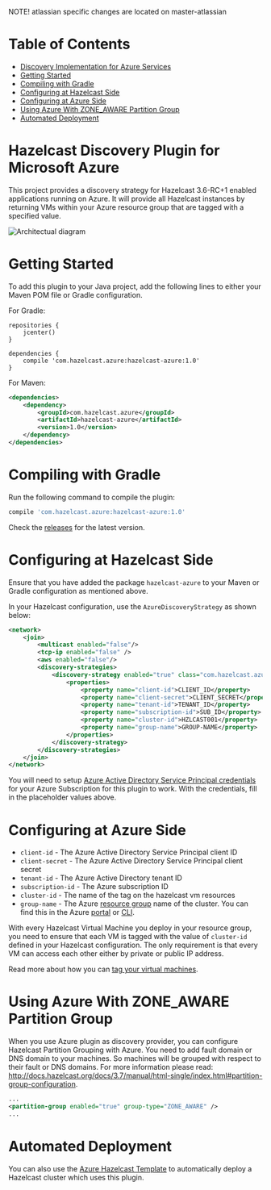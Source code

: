 NOTE! atlassian specific changes are located on master-atlassian

# Table of Contents

* [Discovery Implementation for Azure Services](#discovery-implementation-for-azure-services)
* [Getting Started](#getting-started)
* [Compiling with Gradle](#compiling-with-gradle)
* [Configuring at Hazelcast Side](#configuring-at-hazelcast-side)
* [Configuring at Azure Side](#configuring-at-azure-side)
* [Using Azure With ZONE_AWARE Partition Group](#using-azure-with-zone_aware-partition-group)
* [Automated Deployment](#automated-deployment)


# Hazelcast Discovery Plugin for Microsoft Azure

This project provides a discovery strategy for Hazelcast 3.6-RC+1 enabled applications running on Azure. It will provide all Hazelcast instances by returning VMs within your Azure resource group that are tagged with a specified value.

![Architectual diagram](img/azurespi.png)

# Getting Started

To add this plugin to your Java project, add the following lines to either your Maven POM file or Gradle configuration.

For Gradle:

```
repositories {
    jcenter() 
}

dependencies {
    compile 'com.hazelcast.azure:hazelcast-azure:1.0'
}
```

For Maven:

```xml
<dependencies>
    <dependency>
        <groupId>com.hazelcast.azure</groupId>
        <artifactId>hazelcast-azure</artifactId>
        <version>1.0</version>
    </dependency>
</dependencies>
```

# Compiling with Gradle

Run the following command to compile the plugin:

```gradle
compile 'com.hazelcast.azure:hazelcast-azure:1.0'
```

Check the [releases](https://github.com/hazelcast/hazelcast-azure/releases) for the latest version.

# Configuring at Hazelcast Side

Ensure that you have added the package `hazelcast-azure` to your Maven or Gradle configuration as mentioned above.

In your Hazelcast configuration, use the `AzureDiscoveryStrategy` as shown below:

```xml
<network>
    <join>
        <multicast enabled="false"/>
        <tcp-ip enabled="false" />
        <aws enabled="false"/>
        <discovery-strategies>
            <discovery-strategy enabled="true" class="com.hazelcast.azure.AzureDiscoveryStrategy">
                <properties>
                    <property name="client-id">CLIENT_ID</property>
                    <property name="client-secret">CLIENT_SECRET</property>
                    <property name="tenant-id">TENANT_ID</property>
                    <property name="subscription-id">SUB_ID</property>
                    <property name="cluster-id">HZLCAST001</property>
                    <property name="group-name">GROUP-NAME</property>
                </properties>
            </discovery-strategy>
        </discovery-strategies>
    </join>
</network>
```

You will need to setup [Azure Active Directory Service Principal credentials](https://azure.microsoft.com/en-us/documentation/articles/resource-group-create-service-principal-portal/) for your Azure Subscription for this plugin to work. With the credentials, fill in the placeholder values above.

# Configuring at Azure Side


- `client-id` - The Azure Active Directory Service Principal client ID
- `client-secret` - The Azure Active Directory Service Principal client secret
- `tenant-id` - The Azure Active Directory tenant ID
- `subscription-id` - The Azure subscription ID
- `cluster-id` - The name of the tag on the hazelcast vm resources
- `group-name` - The Azure [resource group](https://azure.microsoft.com/en-us/documentation/articles/resource-group-portal/) name of the cluster. You can find this in the Azure [portal](https://portal.azure.com) or [CLI](https://npmjs.org/azure-cli).

With every Hazelcast Virtual Machine you deploy in your resource group, you need to ensure that each VM is tagged with the value of `cluster-id` defined in your Hazelcast configuration. The only requirement is that every VM can access each other either by private or public IP address.

Read more about how you can [tag your virtual machines](https://azure.microsoft.com/en-us/documentation/articles/virtual-machines-tagging-arm/).

# Using Azure With ZONE_AWARE Partition Group

When you use Azure plugin as discovery provider, you can configure Hazelcast Partition Grouping with Azure. You need to add fault domain or DNS domain to your machines. So machines will be grouped with respect to their fault or DNS domains.
For more information please read: http://docs.hazelcast.org/docs/3.7/manual/html-single/index.html#partition-group-configuration.

```xml
...
<partition-group enabled="true" group-type="ZONE_AWARE" />
...
```

# Automated Deployment

You can also use the [Azure Hazelcast Template](https://github.com/Azure/azure-quickstart-templates/tree/master/hazelcast-vm-cluster) to automatically deploy a Hazelcast cluster which uses this plugin.
